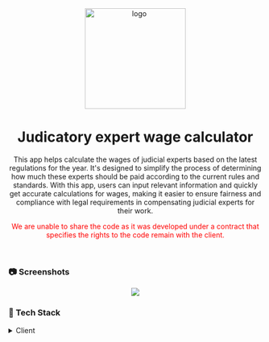 
<div align="center">

  <img src="https://reserve-cloud.storage.iran.liara.space/luxury%20hotel%20vector%20material_3096750.png" alt="logo" width="200" height="auto" />
  <h1>Judicatory expert wage calculator</h1>
  <p>This app helps calculate the wages of judicial experts based on the latest regulations for the year. It's designed to simplify the process of determining how much these experts should be paid according to the current rules and standards. With this app, users can input relevant information and quickly get accurate calculations for wages, making it easier to ensure fairness and compliance with legal requirements in compensating judicial experts for their work. </p>
  <p style="color: red;"> We are unable to share the code as it was developed under a contract that specifies the rights to the code remain with the client.</p>
  
  

</div>

<br />



<!-- Screenshots -->
### :camera: Screenshots

<div align="center"> 
 <img src="https://reserve-cloud.storage.iran.liara.space/luxury%20hotel%20vector%20material_3096750.png" />
</div>



<!-- TechStack -->
### :space_invader: Tech Stack

<details>
  <summary>Client</summary>
  <ul>
    <li><a href="https://flutter.dev/">Flutter</a></li>
    <li><a href="https://chornthorn.github.io/getx-docs/">Getx State Manager</a></li>
  </ul>
</details>





